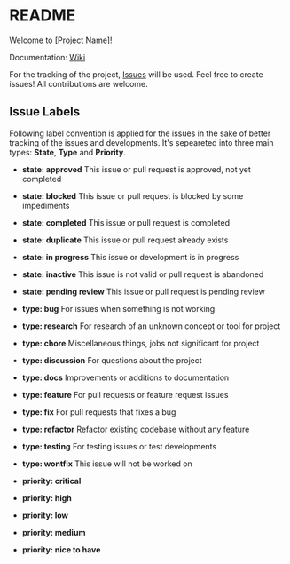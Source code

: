 # README

Welcome to [Project Name]!

Documentation: [Wiki](https://github.com/furkandurul/swe573/wiki)

For the tracking of the project, [Issues](https://github.com/furkandurul/swe573/issues) will be used. Feel free to create issues! All contributions are welcome.

## Issue Labels

Following label convention is applied for the issues in the sake of better tracking of the issues and developments. It's sepeareted into three main types: **State**, **Type** and **Priority**.

- **state: approved** This issue or pull request is approved, not yet completed
- **state: blocked** This issue or pull request is blocked by some impediments
- **state: completed** This issue or pull request is completed
- **state: duplicate** This issue or pull request already exists
- **state: in progress** This issue or development is in progress
- **state: inactive** This issue is not valid or pull request is abandoned
- **state: pending review** This issue or pull request is pending review

- **type: bug** For issues when something is not working
- **type: research** For research of an unknown concept or tool for project
- **type: chore** Miscellaneous things, jobs not significant for project
- **type: discussion** For questions about the project
- **type: docs** Improvements or additions to documentation
- **type: feature** For pull requests or feature request issues
- **type: fix** For pull requests that fixes a bug
- **type: refactor** Refactor existing codebase without any feature
- **type: testing** For testing issues or test developments
- **type: wontfix** This issue will not be worked on


- **priority: critical**
- **priority: high**
- **priority: low**
- **priority: medium**
- **priority: nice to have**
